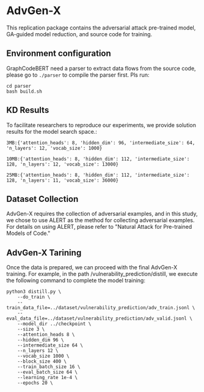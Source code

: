 # AdvGen-X

This replication package contains the adversarial attack pre-trained model, GA-guided model reduction, and source code for training.

## Environment configuration


GraphCodeBERT need a parser to extract data flows from the source code, please go to `./parser` to compile the parser first. Pls run:
```
cd parser
bash build.sh
```

## KD Results
To facilitate researchers to reproduce our experiments, we provide solution results for the model search space.:

```
3MB:{'attention_heads': 8, 'hidden_dim': 96, 'intermediate_size': 64, 'n_layers': 12, 'vocab_size': 1000}

10MB:{'attention_heads': 8, 'hidden_dim': 112, 'intermediate_size': 128, 'n_layers': 12, 'vocab_size': 13000}

25MB:{'attention_heads': 8, 'hidden_dim': 112, 'intermediate_size': 128, 'n_layers': 11, 'vocab_size': 36000}
 ```
 
## Dataset Collection
AdvGen-X requires the collection of adversarial examples, and in this study, we chose to use ALERT as the method for collecting 
adversarial examples. For details on using ALERT, please refer to "Natural Attack for Pre-trained Models of Code."


## AdvGen-X Tarining

Once the data is prepared, we can proceed with the final AdvGen-X training. For example, in the path /vulnerability_prediction/distill, we execute the following command to complete the model training:

```
python3 distill.py \
    --do_train \
    --train_data_file=../dataset/vulnerability_prediction/adv_train.jsonl \
    --eval_data_file=../dataset/vulnerability_prediction/adv_valid.jsonl \
    --model_dir ../checkpoint \
    --size 3 \
    --attention_heads 8 \
    --hidden_dim 96 \
    --intermediate_size 64 \
    --n_layers 12 \
    --vocab_size 1000 \
    --block_size 400 \
    --train_batch_size 16 \
    --eval_batch_size 64 \
    --learning_rate 1e-4 \
    --epochs 20 \
 ```
 
